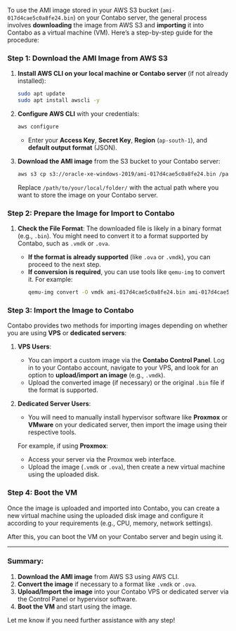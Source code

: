 To use the AMI image stored in your AWS S3 bucket (`ami-017d4cae5c0a8fe24.bin`) on your Contabo server, the general process involves **downloading** the image from AWS S3 and **importing** it into Contabo as a virtual machine (VM). Here’s a step-by-step guide for the procedure:

### Step 1: Download the AMI Image from AWS S3
1. **Install AWS CLI on your local machine or Contabo server** (if not already installed):
   ```bash
   sudo apt update
   sudo apt install awscli -y
   ```

2. **Configure AWS CLI** with your credentials:
   ```bash
   aws configure
   ```
   - Enter your **Access Key**, **Secret Key**, **Region** (`ap-south-1`), and **default output format** (JSON).

3. **Download the AMI image** from the S3 bucket to your Contabo server:
   ```bash
   aws s3 cp s3://oracle-xe-windows-2019/ami-017d4cae5c0a8fe24.bin /path/to/your/local/folder/
   ```
   Replace `/path/to/your/local/folder/` with the actual path where you want to store the image on your Contabo server.

### Step 2: Prepare the Image for Import to Contabo
1. **Check the File Format**:
   The downloaded file is likely in a binary format (e.g., `.bin`). You might need to convert it to a format supported by Contabo, such as `.vmdk` or `.ova`.
   
   - **If the format is already supported** (like `.ova` or `.vmdk`), you can proceed to the next step.
   - **If conversion is required**, you can use tools like `qemu-img` to convert it. For example:
     ```bash
     qemu-img convert -O vmdk ami-017d4cae5c0a8fe24.bin ami-017d4cae5c0a8fe24.vmdk
     ```

### Step 3: Import the Image to Contabo
Contabo provides two methods for importing images depending on whether you are using **VPS** or **dedicated servers**:

1. **VPS Users**:
   - You can import a custom image via the **Contabo Control Panel**. Log in to your Contabo account, navigate to your VPS, and look for an option to **upload/import an image** (e.g., `.vmdk`).
   - Upload the converted image (if necessary) or the original `.bin` file if the format is supported.

2. **Dedicated Server Users**:
   - You will need to manually install hypervisor software like **Proxmox** or **VMware** on your dedicated server, then import the image using their respective tools.
   
   For example, if using **Proxmox**:
   - Access your server via the Proxmox web interface.
   - Upload the image (`.vmdk` or `.ova`), then create a new virtual machine using the uploaded disk.

### Step 4: Boot the VM
Once the image is uploaded and imported into Contabo, you can create a new virtual machine using the uploaded disk image and configure it according to your requirements (e.g., CPU, memory, network settings).

After this, you can boot the VM on your Contabo server and begin using it.

---

### Summary:
1. **Download the AMI image** from AWS S3 using AWS CLI.
2. **Convert the image** if necessary to a format like `.vmdk` or `.ova`.
3. **Upload/Import the image** into your Contabo VPS or dedicated server via the Control Panel or hypervisor software.
4. **Boot the VM** and start using the image.

Let me know if you need further assistance with any step!
